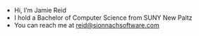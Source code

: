 - Hi, I’m Jamie Reid
- I hold a Bachelor of Computer Science from SUNY New Paltz
- You can reach me at reid@sionnachsoftware.com

<!---
reidj5/reidj5 is a ✨ special ✨ repository because its `README.md` (this file) appears on your GitHub profile.
You can click the Preview link to take a look at your changes.
--->
